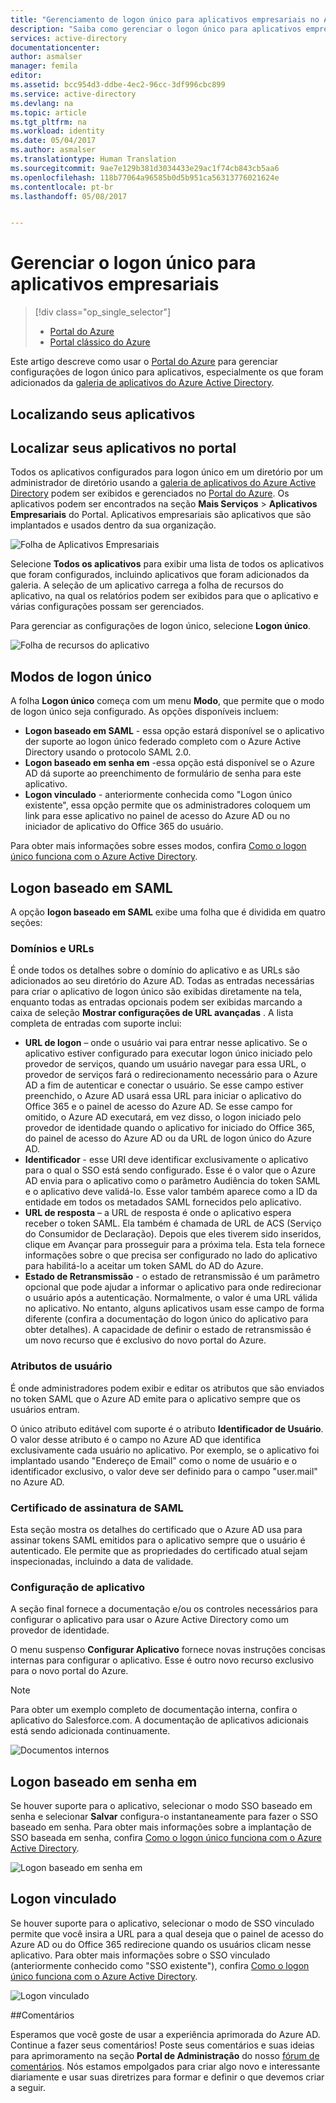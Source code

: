 ```yaml
---
title: "Gerenciamento de logon único para aplicativos empresariais no Azure Active Directory | Microsoft Docs"
description: "Saiba como gerenciar o logon único para aplicativos empresariais usando o Azure Active Directory"
services: active-directory
documentationcenter: 
author: asmalser
manager: femila
editor: 
ms.assetid: bcc954d3-ddbe-4ec2-96cc-3df996cbc899
ms.service: active-directory
ms.devlang: na
ms.topic: article
ms.tgt_pltfrm: na
ms.workload: identity
ms.date: 05/04/2017
ms.author: asmalser
ms.translationtype: Human Translation
ms.sourcegitcommit: 9ae7e129b381d3034433e29ac1f74cb843cb5aa6
ms.openlocfilehash: 118b77064a96585b0d5b951ca56313776021624e
ms.contentlocale: pt-br
ms.lasthandoff: 05/08/2017


---
```

# <a name="managing-single-sign-on-for-enterprise-apps"></a>Gerenciar o logon único para aplicativos empresariais
> [!div class="op_single_selector"]
> * [Portal do Azure](active-directory-enterprise-apps-manage-sso.md)
> * [Portal clássico do Azure](active-directory-sso-integrate-saas-apps.md)
> 

Este artigo descreve como usar o [Portal do Azure](https://portal.azure.com) para gerenciar configurações de logon único para aplicativos, especialmente os que foram adicionados da [galeria de aplicativos do Azure Active Directory](active-directory-appssoaccess-whatis.md#get-started-with-the-azure-ad-application-gallery). 

## <a name="finding-your-apps"></a>Localizando seus aplicativos
## <a name="finding-your-apps-in-the-portal"></a>Localizar seus aplicativos no portal
Todos os aplicativos configurados para logon único em um diretório por um administrador de diretório usando a [galeria de aplicativos do Azure Active Directory](active-directory-appssoaccess-whatis.md#get-started-with-the-azure-ad-application-gallery) podem ser exibidos e gerenciados no [Portal do Azure](https://portal.azure.com). Os aplicativos podem ser encontrados na seção **Mais Serviços** &gt; **Aplicativos Empresariais** do Portal. Aplicativos empresariais são aplicativos que são implantados e usados dentro da sua organização.

![Folha de Aplicativos Empresariais][1]

Selecione **Todos os aplicativos** para exibir uma lista de todos os aplicativos que foram configurados, incluindo aplicativos que foram adicionados da galeria. A seleção de um aplicativo carrega a folha de recursos do aplicativo, na qual os relatórios podem ser exibidos para que o aplicativo e várias configurações possam ser gerenciados.

Para gerenciar as configurações de logon único, selecione **Logon único**.

![Folha de recursos do aplicativo][2]

## <a name="single-sign-on-modes"></a>Modos de logon único
A folha **Logon único** começa com um menu **Modo**, que permite que o modo de logon único seja configurado. As opções disponíveis incluem:

* **Logon baseado em SAML** - essa opção estará disponível se o aplicativo der suporte ao logon único federado completo com o Azure Active Directory usando o protocolo SAML 2.0.
* **Logon baseado em senha em** -essa opção está disponível se o Azure AD dá suporte ao preenchimento de formulário de senha para este aplicativo.
* **Logon vinculado** - anteriormente conhecida como "Logon único existente", essa opção permite que os administradores coloquem um link para esse aplicativo no painel de acesso do Azure AD ou no iniciador de aplicativo do Office 365 do usuário.

Para obter mais informações sobre esses modos, confira [Como o logon único funciona com o Azure Active Directory](active-directory-appssoaccess-whatis.md#how-does-single-sign-on-with-azure-active-directory-work).

## <a name="saml-based-sign-on"></a>Logon baseado em SAML
A opção **logon baseado em SAML** exibe uma folha que é dividida em quatro seções:

### <a name="domains-and-urls"></a>Domínios e URLs
É onde todos os detalhes sobre o domínio do aplicativo e as URLs são adicionados ao seu diretório do Azure AD. Todas as entradas necessárias para criar o aplicativo de logon único são exibidas diretamente na tela, enquanto todas as entradas opcionais podem ser exibidas marcando a caixa de seleção **Mostrar configurações de URL avançadas** . A lista completa de entradas com suporte inclui:

* **URL de logon** – onde o usuário vai para entrar nesse aplicativo. Se o aplicativo estiver configurado para executar logon único iniciado pelo provedor de serviços, quando um usuário navegar para essa URL, o provedor de serviços fará o redirecionamento necessário para o Azure AD a fim de autenticar e conectar o usuário. Se esse campo estiver preenchido, o Azure AD usará essa URL para iniciar o aplicativo do Office 365 e o painel de acesso do Azure AD. Se esse campo for omitido, o Azure AD executará, em vez disso, o logon iniciado pelo provedor de identidade quando o aplicativo for iniciado do Office 365, do painel de acesso do Azure AD ou da URL de logon único do Azure AD.
* **Identificador** - esse URI deve identificar exclusivamente o aplicativo para o qual o SSO está sendo configurado. Esse é o valor que o Azure AD envia para o aplicativo como o parâmetro Audiência do token SAML e o aplicativo deve validá-lo. Esse valor também aparece como a ID da entidade em todos os metadados SAML fornecidos pelo aplicativo.
* **URL de resposta** – a URL de resposta é onde o aplicativo espera receber o token SAML. Ela também é chamada de URL de ACS (Serviço do Consumidor de Declaração). Depois que eles tiverem sido inseridos, clique em Avançar para prosseguir para a próxima tela. Esta tela fornece informações sobre o que precisa ser configurado no lado do aplicativo para habilitá-lo a aceitar um token SAML do AD do Azure.
* **Estado de Retransmissão** - o estado de retransmissão é um parâmetro opcional que pode ajudar a informar o aplicativo para onde redirecionar o usuário após a autenticação. Normalmente, o valor é uma URL válida no aplicativo. No entanto, alguns aplicativos usam esse campo de forma diferente (confira a documentação do logon único do aplicativo para obter detalhes). A capacidade de definir o estado de retransmissão é um novo recurso que é exclusivo do novo portal do Azure.

### <a name="user-attributes"></a>Atributos de usuário
É onde administradores podem exibir e editar os atributos que são enviados no token SAML que o Azure AD emite para o aplicativo sempre que os usuários entram.

O único atributo editável com suporte é o atributo **Identificador de Usuário**. O valor desse atributo é o campo no Azure AD que identifica exclusivamente cada usuário no aplicativo. Por exemplo, se o aplicativo foi implantado usando "Endereço de Email" como o nome de usuário e o identificador exclusivo, o valor deve ser definido para o campo "user.mail" no Azure AD.

### <a name="saml-signing-certificate"></a>Certificado de assinatura de SAML
Esta seção mostra os detalhes do certificado que o Azure AD usa para assinar tokens SAML emitidos para o aplicativo sempre que o usuário é autenticado. Ele permite que as propriedades do certificado atual sejam inspecionadas, incluindo a data de validade.

### <a name="application-configuration"></a>Configuração de aplicativo
A seção final fornece a documentação e/ou os controles necessários para configurar o aplicativo para usar o Azure Active Directory como um provedor de identidade.

O menu suspenso **Configurar Aplicativo** fornece novas instruções concisas internas para configurar o aplicativo. Esse é outro novo recurso exclusivo para o novo portal do Azure.

> [!NOTE]
> Para obter um exemplo completo de documentação interna, confira o aplicativo do Salesforce.com. A documentação de aplicativos adicionais está sendo adicionada continuamente.
> 
> 

![Documentos internos][3]

## <a name="password-based-sign-on"></a>Logon baseado em senha em
Se houver suporte para o aplicativo, selecionar o modo SSO baseado em senha e selecionar **Salvar** configura-o instantaneamente para fazer o SSO baseado em senha. Para obter mais informações sobre a implantação de SSO baseada em senha, confira [Como o logon único funciona com o Azure Active Directory](active-directory-appssoaccess-whatis.md#how-does-single-sign-on-with-azure-active-directory-work).

![Logon baseado em senha em][4]

## <a name="linked-sign-on"></a>Logon vinculado
Se houver suporte para o aplicativo, selecionar o modo de SSO vinculado permite que você insira a URL para a qual deseja que o painel de acesso do Azure AD ou do Office 365 redirecione quando os usuários clicam nesse aplicativo. Para obter mais informações sobre o SSO vinculado (anteriormente conhecido como "SSO existente"), confira [Como o logon único funciona com o Azure Active Directory](active-directory-appssoaccess-whatis.md#how-does-single-sign-on-with-azure-active-directory-work).

![Logon vinculado][5]

##<a name="feedback"></a>Comentários

Esperamos que você goste de usar a experiência aprimorada do Azure AD. Continue a fazer seus comentários! Poste seus comentários e suas ideias para aprimoramento na seção **Portal de Administração** do nosso [fórum de comentários](https://feedback.azure.com/forums/169401-azure-active-directory/category/162510-admin-portal).  Nós estamos empolgados para criar algo novo e interessante diariamente e usar suas diretrizes para formar e definir o que devemos criar a seguir.

[1]: ./media/active-directory-enterprise-apps-manage-sso/enterprise-apps-blade.PNG
[2]: ./media/active-directory-enterprise-apps-manage-sso/enterprise-apps-sso-blade.PNG
[3]: ./media/active-directory-enterprise-apps-manage-sso/enterprise-apps-blade-embedded-docs.PNG
[4]: ./media/active-directory-enterprise-apps-manage-sso/enterprise-apps-blade-password-sso.PNG
[5]: ./media/active-directory-enterprise-apps-manage-sso/enterprise-apps-blade-linked-sso.PNG

